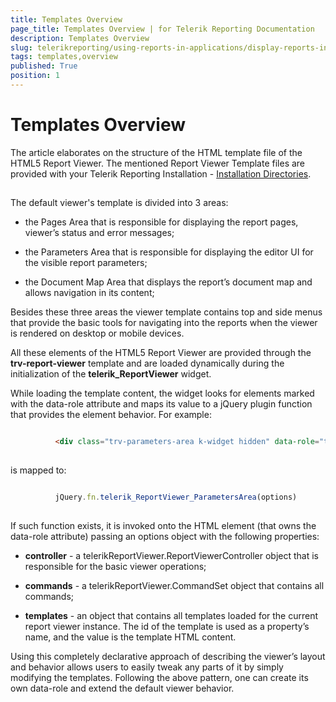 ```yaml
---
title: Templates Overview
page_title: Templates Overview | for Telerik Reporting Documentation
description: Templates Overview
slug: telerikreporting/using-reports-in-applications/display-reports-in-applications/web-application/html5-report-viewer/customizing/styling-and-appearance/templates-overview
tags: templates,overview
published: True
position: 1
---
```


# Templates Overview



The article elaborates on the structure of the HTML template file of the HTML5 Report Viewer.
        The mentioned Report Viewer Template files are provided with your Telerik Reporting Installation -
        [Installation Directories](6E821131-83F3-45A4-BB6E-1530223D1E38#directories-and-asemblies).
      

## 

The default viewer's template is divided into 3 areas:

* the Pages Area that is responsible for displaying the report pages, viewer’s status and error messages;

* the Parameters Area that is responsible for displaying the editor UI for the visible report parameters;

* the Document Map Area that displays the report’s document map and allows navigation in its content;

Besides these three areas the viewer template contains top and side menus that provide the basic tools for navigating
          into the reports when the viewer is rendered on desktop or mobile devices.
        

All these elements of the HTML5 Report Viewer are provided through the __trv-report-viewer__          template and are loaded dynamically during the initialization of the __telerik_ReportViewer__ widget.
        

While loading the template content, the widget looks for elements marked with the data-role attribute and maps its
          value to a jQuery plugin function that provides the element behavior. For example:
        

	
````HTML

          <div class="trv-parameters-area k-widget hidden" data-role="telerik_ReportViewer_ParametersArea"> … </div>
          
````



is mapped to:

	
````js

          jQuery.fn.telerik_ReportViewer_ParametersArea(options)
          
````



If such function exists, it is invoked onto the HTML element (that owns the data-role attribute) passing an options object with the following properties:
        

* __controller__ - a telerikReportViewer.ReportViewerController object that is responsible for the basic viewer operations;
            

* __commands__ - a telerikReportViewer.CommandSet object that contains all commands;
            

* __templates__ - an object that contains all templates loaded for the current report viewer instance.
              The id of the template is used as a property’s name, and the value is the template HTML content.
            

Using this completely declarative approach of describing the viewer’s layout and behavior allows users to easily tweak any parts of it
          by simply modifying the templates. Following the above pattern, one can create its own data-role and extend the default viewer behavior.
        
